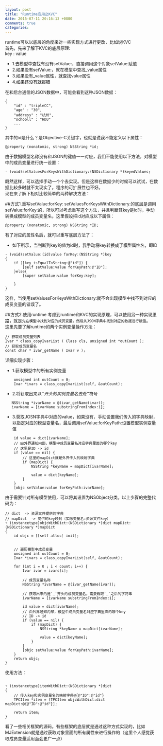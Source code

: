 ```yaml
---
layout: post
title: "Runtime应用之KVC"
date: 2015-07-11 20:16:13 +0800
comments: true
categories: 
---
```


runtime可以以底层的角度来对一些实现方式进行更改，比如说KVC<br>
首先，先来了解下KVC的底层原理:<br>
key : value

- 1.去模型中查找有没有setValue:，直接调用这个对象setValue:赋值
- 2.如果没有setValue:，就在模型中查找_value属性
- 3.如果没有_value属性，就查找value属性
- 4.如果还没有就报错
<!--more-->
在和后台通信的JSON数据中，可能会看到这种JSON数据：<br>

```objc
{
    "id" : "tripleCC",
    "age" : "30",
    "address" : "杭州",
    "schooll" : "HDU"
    ...
}
```
其中的id是什么？是Objective-C关键字，也就是说我不能定义以下属性：

```objc
@property (nonatomic, strong) NSString *id;
```
由于数据模型名称没有和JSON的键值一一对应，我们不能使用以下方法，对模型中的成员变量进行统一设置：

```objc
- (void)setValuesForKeysWithDictionary:(NSDictionary *)keyedValues;
```
既然这样，可以选择手动一个个去实现。但是这样在数据少的时候可以试试，在数据比较多时就不太现实了，程序的可扩展性也不好。<br>
现在来了解下相对比较简单的两种解决方法：

##方式1.重写setValue:forKey:
setValuesForKeysWithDictionary:的底层是调用setValue:forKey:的，所以可以考虑重写这个方法，并且判断其key是id时，手动转换成模型的成员变量名，这里假设把id对应成以下属性：

```objc
@property (nonatomic, strong) NSString *ID;
```
有了对应的属性名后，就可以重写底层方法了：
  - 如下所示，当判断到key的值为id时，我手动将key转换成了模型属性名，即ID

```objc
- (void)setValue:(id)value forKey:(NSString *)key
{
    if ([key isEqualToString:@"id"]) {
        [self setValue:value forKeyPath:@"ID"];
    }else{
        [super setValue:value forKey:key];

    }
}
```
这样，当使用setValuesForKeysWithDictionary:就不会出现模型中找不到对应的成员变量的错误了。

##方式2.使用runtime
考虑到runtime和KVC的实现原理，可以使用另一种实现思路，就是`先在模型中找到对应的成员变量，然后从JSON字典中找到对应的数据进行赋值`。<br>
这里先要了解runtime的两个实例变量操作方法：

```objc
// 获取成员变量列表
Ivar * class_copyIvarList ( Class cls, unsigned int *outCount );
// 获取成员变量名
const char * ivar_getName ( Ivar v );
```
详细实现步骤：<br>

- 1.获取模型中的所有实例变量

```objc
    unsigned int outCount = 0;
    Ivar *ivars = class_copyIvarList(self, &outCount);
```
- 2.将获取出来以'_'开头的实例变量名去处'_'符号

```objc
   NSString *ivarName = @(ivar_getName(ivar));
   ivarName = [ivarName substringFromIndex:1];
```
- 3.获取JOSN字典中对应的value，如果没有，手动设置我们传入的字典映射，以指定对应的模型变量名，最后调用setValue:forKeyPath:设置模型实例变量值

```objc
    id value = dict[ivarName];
    // 由外界通知内部，模型中成员变量名对应字典里面的哪个key
    // 这里是ID -> id
    if (value == nil) {
        // 这里的mapDict就是外界传入的映射字典
        if (mapDict) {
            NSString *keyName = mapDict[ivarName];

            value = dict[keyName];
        }
    }
    [objc setValue:value forKeyPath:ivarName];
```
由于需要针对所有模型使用，可以将其设置为NSObject分类。以上步骤的完整代码为：

```objc
// dict  -> 资源文件提供的字典
// mapDict  -> 提供的key映射（实际变量名:资源文件key）
+ (instancetype)objcWithDict:(NSDictionary *)dict mapDict:(NSDictionary *)mapDict
{
    id objc = [[self alloc] init];


    // 遍历模型中成员变量
    unsigned int outCount = 0;
    Ivar *ivars = class_copyIvarList(self, &outCount);

    for (int i = 0 ; i < count; i++) {
        Ivar ivar = ivars[i];

        // 成员变量名称
        NSString *ivarName = @(ivar_getName(ivar));

        // 获取出来的是`_`开头的成员变量名，需要截取`_`之后的字符串
        ivarName = [ivarName substringFromIndex:1];

        id value = dict[ivarName];
        // 由外界通知内部，模型中成员变量名对应字典里面的哪个key
        // ID -> id
        if (value == nil) {
            if (mapDict) {
                NSString *keyName = mapDict[ivarName];

                value = dict[keyName];
            }
        }
        [objc setValue:value forKeyPath:ivarName];
    }
    return objc;
}
```
使用方法：

```objc

+ (instancetype)itemWithDict:(NSDictionary *)dict
{
    // 传入key和实例变量名的映射字典@{@"ID":@"id"}
    TPCItem *item = [TPCItem objcWithDict:dict mapDict:@{@"ID":@"id"}];

    return item;
}
```
看了一些相关框架的源码，有些框架的底层就是通过这种方式实现的，比如MJExtension就是通过获取对象里面的所有属性来进行操作的（这里个人感觉获取成员变量适用面会更广一点）

